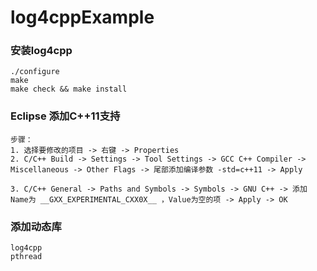 # log4cppExample


### 安装log4cpp 

```
./configure 
make
make check && make install
```


### Eclipse 添加C++11支持

```
步骤：
1. 选择要修改的项目 -> 右键 -> Properties
2. C/C++ Build -> Settings -> Tool Settings -> GCC C++ Compiler -> Miscellaneous -> Other Flags -> 尾部添加编译参数 -std=c++11 -> Apply

3. C/C++ General -> Paths and Symbols -> Symbols -> GNU C++ -> 添加 Name为 __GXX_EXPERIMENTAL_CXX0X__ ，Value为空的项 -> Apply -> OK
```

### 添加动态库

```
log4cpp
pthread
```

